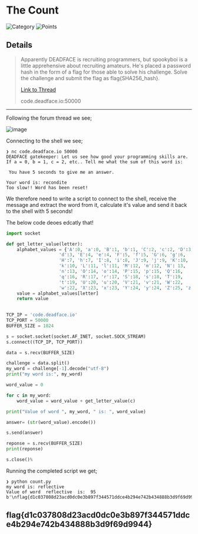 # The Count

![Category](http://img.shields.io/badge/Category-Programming-orange?style=for-the-badge) ![Points](http://img.shields.io/badge/Points-275-brightgreen?style=for-the-badge)

## Details
> Apparently DEADFACE is recruiting programmers, but spookyboi is a little apprehensive about recruiting amateurs. He's placed a password hash in the form of a flag for those able to solve his challenge. Solve the challenge and submit the flag as flag{SHA256_hash}.
> 
> [Link to Thread](https://ghosttown.deadface.io/t/what-programming-needs-are-there/56/4)
> 
> code.deadface.io:50000
---

Following the forum thread we see;

![image](https://user-images.githubusercontent.com/73170900/137820563-237f6647-b386-40a1-a7e3-ddfc69137e04.png)

Connecting to the shell we see;

```
❯ nc code.deadface.io 50000
DEADFACE gatekeeper: Let us see how good your programming skills are.
If a = 0, b = 1, c = 2, etc.. Tell me what the sum of this word is:

 You have 5 seconds to give me an answer.

Your word is: recondite
Too slow!! Word has been reset!
```

We therefore need to write a script to connect to the shell, receive the message and extract the word from it, calculate it's value and send it back to the shell with 5 seconds!

The below code deoes edcatly that!

```python
import socket

def get_letter_value(letter):
    alphabet_values = {'A':0, 'a':0, 'B':1, 'b':1, 'C':2, 'c':2, 'D':3,
                    'd':3, 'E':4, 'e':4, 'F':5, 'f':5, 'G':6, 'g':6,
                    'H':7, 'h':7, 'I':8, 'i':8, 'J':9, 'j':9, 'K':10,
                    'k':10, 'L':11, 'l':11, 'M':12, 'm':12, 'N': 13,
                    'n':13, 'O':14, 'o':14, 'P':15, 'p':15, 'Q':16,
                    'q':16, 'R':17, 'r':17, 'S':18, 's':18, 'T':19,
                    't':19, 'U':20, 'u':20, 'V':21, 'v':21, 'W':22,
                    'w':22, 'X':23, 'x':23, 'Y':24, 'y':24, 'Z':25, 'z':25 }
    value = alphabet_values[letter]
    return value 
 

TCP_IP = 'code.deadface.io'
TCP_PORT = 50000
BUFFER_SIZE = 1024

s = socket.socket(socket.AF_INET, socket.SOCK_STREAM)
s.connect((TCP_IP, TCP_PORT))

data = s.recv(BUFFER_SIZE)

challenge = data.split()
my_word = challenge[-1].decode("utf-8")
print("my word is:", my_word)

word_value = 0

for c in my_word:
    word_value = word_value + get_letter_value(c)

print("Value of word ", my_word, " is: ", word_value)

answer= (str(word_value).encode())

s.send(answer)

reponse = s.recv(BUFFER_SIZE)
print(reponse)

s.close()%  
```

Running the completed script we get;

```
❯ python count.py
my word is: reflective
Value of word  reflective  is:  95
b'\nflag{d1c037808d23acd0dc0e3b897f344571ddce4b294e742b434888b3d9f69d9944}\n'
```

## flag{d1c037808d23acd0dc0e3b897f344571ddce4b294e742b434888b3d9f69d9944}
